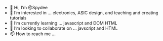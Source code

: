 - 👋 Hi, I’m @Spydee
- 👀 I’m interested in ... electronics, ASIC design, and teaching and creating tutorials
- 🌱 I’m currently learning ... javascript and DOM HTML
- 💞️ I’m looking to collaborate on ... javscript and HTML
- 📫 How to reach me ...

<!---
Spydee/Spydee is a ✨ special ✨ repository because its `README.md` (this file) appears on your GitHub profile.
You can click the Preview link to take a look at your changes.
--->
